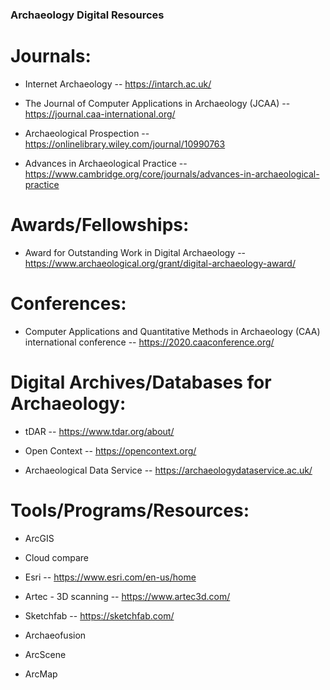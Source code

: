 ### Archaeology Digital Resources

# Journals:

  - Internet Archaeology -- https://intarch.ac.uk/
  
  - The Journal of Computer Applications in Archaeology (JCAA) -- https://journal.caa-international.org/
  
  - Archaeological Prospection -- https://onlinelibrary.wiley.com/journal/10990763
  
  - Advances in Archaeological Practice -- https://www.cambridge.org/core/journals/advances-in-archaeological-practice 


# Awards/Fellowships:

 - Award for Outstanding Work in Digital Archaeology -- https://www.archaeological.org/grant/digital-archaeology-award/

# Conferences:

  - Computer Applications and Quantitative Methods in Archaeology (CAA) international conference -- https://2020.caaconference.org/

# Digital Archives/Databases for Archaeology:

  - tDAR -- https://www.tdar.org/about/
  
  - Open Context -- https://opencontext.org/
  
  - Archaeological Data Service -- https://archaeologydataservice.ac.uk/
 
# Tools/Programs/Resources:

  - ArcGIS
  
  - Cloud compare
  
  - Esri -- https://www.esri.com/en-us/home
  
  - Artec - 3D scanning -- https://www.artec3d.com/
  
  - Sketchfab -- https://sketchfab.com/
  
  - Archaeofusion
  
  - ArcScene
  
  - ArcMap
 
